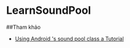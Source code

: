 # LearnSoundPool

##Tham khảo
+ [Using Android 's sound pool class a Tutorial](http://www.101apps.co.za/index.php/articles/using-android-s-soundpool-class-a-tutorial.html)
